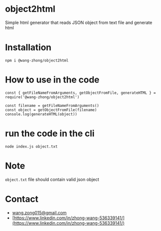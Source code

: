 # object2html

Simple html generator that reads JSON object from text file and generate html

# Installation

```
npm i @wang-zhong/object2html
```

# How to use in the code

```
const { getFileNameFromArguments, getObjectFromFile, generateHTML } = require('@wang-zhong/object2html')

const filename = getFileNameFromArguments()
const object = getObjectFromFile(filename)
console.log(generateHTML(object))
```

# run the code in the cli

```
node index.js object.txt
```

# Note
`object.txt` file should contain valid json object

# Contact
- wang.zong015@gmail.com
- [https://www.linkedin.com/in/zhong-wang-536339141/](https://www.linkedin.com/in/zhong-wang-536339141/)
